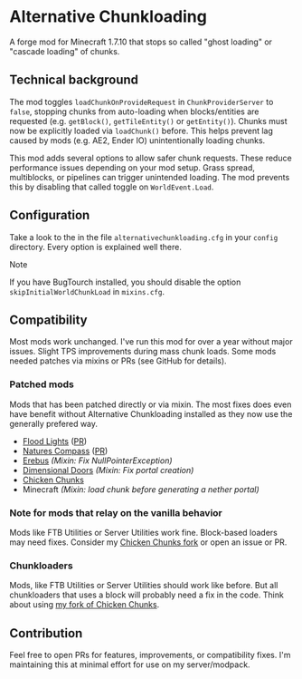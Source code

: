 # Alternative Chunkloading

A forge mod for Minecraft 1.7.10 that stops so called "ghost loading" or "cascade loading" of chunks.

## Technical background

The mod toggles `loadChunkOnProvideRequest` in `ChunkProviderServer` to `false`, stopping chunks from auto-loading when blocks/entities are requested (e.g. `getBlock()`, `getTileEntity()` or `getEntity()`). Chunks must now be explicitly loaded via `loadChunk()` before. This helps prevent lag caused by mods (e.g. AE2, Ender IO) unintentionally loading chunks.

This mod adds several options to allow safer chunk requests. These reduce performance issues depending on your mod setup. Grass spread, multiblocks, or pipelines can trigger unintended loading. The mod prevents this by disabling that called toggle on `WorldEvent.Load`.

## Configuration

Take a look to the in the file `alternativechunkloading.cfg` in your `config` directory. Every option is explained well there.

> [!note]
> If you have BugTourch installed, you should disable the option `skipInitialWorldChunkLoad` in `mixins.cfg`.

## Compatibility

Most mods work unchanged. I've run this mod for over a year without major issues. Slight TPS improvements during mass chunk loads. Some mods needed patches via mixins or PRs (see GitHub for details).

### Patched mods

Mods that has been patched directly or via mixin. The most fixes does even have benefit without Alternative Chunkloading installed as they now use the generally prefered way.

- [Flood Lights](https://github.com/GTNewHorizons/NaturesCompass) ([PR](https://github.com/GTNewHorizons/FloodLights/pull/8))
- [Natures Compass](https://github.com/GTNewHorizons/NaturesCompass) ([PR](https://github.com/GTNewHorizons/NaturesCompass/pull/10))
- [Erebus](https://github.com/vadis365/TheErebus) *(Mixin: Fix NullPointerException)*
- [Dimensional Doors](https://github.com/embeddedt/DimensionalDoors-1.7.10) *(Mixin: Fix portal creation)*
- [Chicken Chunks](https://github.com/LITW-Refined/ChickenChunks)
- Minecraft *(Mixin: load chunk before generating a nether portal)*

### Note for mods that relay on the vanilla behavior

Mods like FTB Utilities or Server Utilities work fine. Block-based loaders may need fixes. Consider my [Chicken Chunks fork](https://github.com/LITW-Refined/ChickenChunks) or open an issue or PR.

### Chunkloaders

Mods, like FTB Utilities or Server Utilities should work like before. But all chunkloaders that uses a block will probably need a fix in the code. Think about using [my fork of Chicken Chunks](https://github.com/LITW-Refined/ChickenChunks).

## Contribution

Feel free to open PRs for features, improvements, or compatibility fixes. I'm maintaining this at minimal effort for use on my server/modpack.
